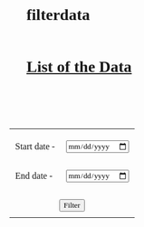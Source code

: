# filterdata

<html><head>
  <title>Convert JSON Data to HTML Table</title>
  <link rel="stylesheet" href="https://maxcdn.bootstrapcdn.com/bootstrap/3.3.7/css/bootstrap.min.css">
  <style>
    *{
      font-family : Cambria;
    }
    th
    {
      text-align:center;
      color:white;
      background-color:black;
      font-weight:bolder; 
      font-size : 18px;
    }
    h1{
      margin:10px 30px 60px 30px;
    }
    /* input{
      margin:0 30px 60 30px;
    } */
    td
    {
      text-align:justify;
      font-size : 16px;
      padding:20px 10px 10px 10px;
    }
    #nue{
      display:none;
    }
    button{
      margin:auto;
      display:block;
    }
  </style>
  <script>
      const mydata = 
        []
    const nsdata=["articleName","docID","domContent","errorID"];
      var today = new Date().toJSON().split('T')[0];

       
    function CreateJSON(mydata) {  
       console.log(nsdata);
        var col = [];
            for (var i = 0; i < nsdata.length; i++) {
                for (var key of nsdata) {
                    if (col.indexOf(key) === -1) {
                        col.push(key);
                    }
                }
            }

            // CREATE DYNAMIC TABLE.
            var table = document.createElement("table");

            // CREATE HTML TABLE HEADER ROW USING THE EXTRACTED HEADERS ABOVE.

            var tr = table.insertRow(-1);                   // TABLE ROW.

            for (var i = 0; i < col.length; i++) {
                var th = document.createElement("th");      // TABLE HEADER.
                th.innerHTML = col[i];
                tr.appendChild(th);
            }

            // ADD JSON DATA TO THE TABLE AS ROWS.
            for(var i=0; i<mydata.length;i++)
            {
              tr = table.insertRow(-1);
              
              for (var j = 0; j < nsdata.length; j++) {
                var tabCell = tr.insertCell(-1);
                tabCell.innerHTML = mydata[i][nsdata[j]];
              }
            }
            // FINALLY ADD THE NEWLY CREATED TABLE WITH JSON DATA TO A CONTAINER.
            var divContainer = document.getElementById("showData");
            divContainer.innerHTML = "";
            divContainer.appendChild(table);
    }



    function myFunction() {
        var startdate = document.getElementById("startdate").value;
        var enddate = document.getElementById("enddate").value;
        console.log(startdate,enddate);
        if(startdate <= enddate){
        var std= startdate.split('-').reverse().join('-');
        var nwd = enddate.split('-').reverse().join('-');
        var list = [];
        list = mydata.filter(m => m.entryDate >= std && m.entryDate <= nwd);
         console.log(list);
         CreateJSON(list); 
        }
        else alert("enter the dates correctly");
    }
  </script>
</head>
  <body onload="CreateJSON(mydata)">
    <h1><u>List of the Data</u></h1>
    <table align="center">
      <tr>
        <td>Start date - </td>
        <td><input  class="form-control" type="date" [max]="Date(today)" id="startdate"></td>
      </tr><br>
      <tr>
        <td>End date - </td>
        <td><input  class="form-control" type="date" [max]="Date(today)" id="enddate"></td>
      </tr>
      <tr>
        <td colspan="2">
          <button onclick="myFunction();">Filter</button>
        </td>
      </tr>
    </table><br><br>
    <p id="showData"></p>
  </body>
</html>
